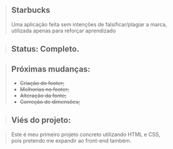 > ## Starbucks 
> Uma aplicação feita sem intenções de falsificar/plagiar a marca, <br> utilizada apenas para reforçar aprendizado

> ## Status: Completo.

> ## Próximas mudanças:
> + <strike>Criação do footer;</strike>
> + <strike>Melhorias no footer;</strike>
> + <strike>Alteração da fonte;</strike>
> + <strike>Correção de dimensões;</strike>

> ## Viés do projeto:

> Este é meu primeiro projeto concreto utilizando HTML e CSS, <br> pois pretendo me expandir ao front-end também.
